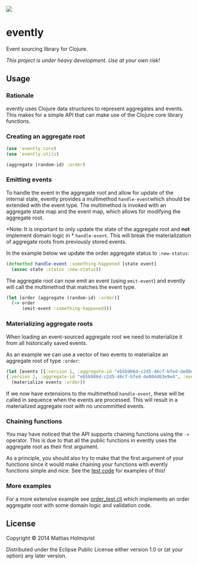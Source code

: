 ![](https://travis-ci.org/mattiasholmqvist/evently.svg?branch=master)

# evently

Event sourcing library for Clojure.

*This project is under heavy development. Use at your own risk!*

## Usage

### Rationale
evently uses Clojure data structures to represent aggregates and events. This makes for a simple API that can make use of the Clojure core library functions.

### Creating an aggregate root

```clojure
(use 'evently.core)
(use 'evently.utils)

(aggregate (random-id) :order)
```
### Emitting events
To handle the event in the aggregate root and allow for update of the internal state, evently provides a multimethod `handle-event`which should be extended with the event type. The multimethod is invoked with an aggregate state map and the event map, which allows for modifying the aggregate root.

*Note: It is important to only update the state of the aggregate root and **not** implement domain logic in * `handle-event`. This will break the materialization of aggregate roots from previously stored events.

In the example below we update the order aggregate status to `:new-status`:
```clojure
(defmethod handle-event :something-happened [state event]
  (assoc state :status :new-status))
  ```
The aggregate root can now emit an event (using `emit-event`) and evently will call the multimethod that matches the event type.

```clojure
(let [order (aggregate (random-id) :order)]
  (-> order
      (emit-event :something-happened)))
```

### Materializing aggregate roots
When loading an event-sourced aggregate root we need to materialize it from all historically saved events.

As an example we can use a vector of two events to materialize an aggregate root of type `:order`:
```clojure
(let [events [{:version 1, :aggregate-id "eb5b986d-c2d5-46cf-bfed-de80dd63e9e4", :event-id "f04bef23-54e0-448a-a846-f15caaedd2c0", :timestamp 1417695223489, :type :something, :data {}}
{:version 2, :aggregate-id "eb5b986d-c2d5-46cf-bfed-de80dd63e9e4", :event-id "7893e677-837b-4908-b1c3-24f3415f1849", :timestamp 1417695223490, :type :something-else, :data {}}]]
  (materialize events :order))
```
If we now have extensions to the multimethod `handle-event`, these will be called in sequence when the events are processed. This will result in a materialized aggregate root with no uncommitted events.

### Chaining functions
You may have noticed that the API supports chaining functions using the `->` operator. This is due to that all the public functions in evently uses the aggregate root as their first argument.

As a principle, you should also try to make that the first argument of your functions since it would make chaining your functions with evently functions simple and nice. See the [test code](https://github.com/mattiasholmqvist/evently/blob/master/test/evently/order_test.clj) for examples of this!

### More examples
For a more extensive example see [order_test.clj](https://github.com/mattiasholmqvist/evently/blob/master/test/evently/order_test.clj) which implements an order aggregate root with some domain logic and validation code.

## License

Copyright © 2014 Mattias Holmqvist

Distributed under the Eclipse Public License either version 1.0 or (at
your option) any later version.
